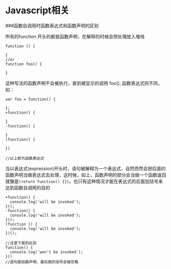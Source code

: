 # Javascript相关

###函数自调用时函数表达式和函数声明的区别

所有的function 开头的都是函数声明，在解释的时候会预处理放入堆栈
```
function () {

}
//or
function foo() {

}
```
这种写法的函数声明不会被执行，直到被显示的调用 foo();
函数表达式则不同，如：
```
var foo = function() {

};
+function() {

}
-function() {

}
(function() {

})

//以上即为函数表达式
```
当以表达式(expression)开头时，语句被解释为一个表达式，自然而然会把后面的函数声明当做表达式去处理，这时候，如上，函数声明的部分会当做一个函数返回就像是`(return function() {})`。也只有这种情况才能在表达式的后面加括号来达到函数自调用的目的
```
+function() {
  console.log('will be invoked');
}();
-function() {
  console.log('will be invoked');
}();
(function () {
  console.log('will be invoked');
})();

//注意下面的区别
function() {
  console.log('won't be invoked');
}()
//语句是函数声明，最后面的括号会被忽略
```